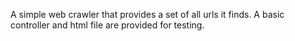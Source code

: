 A simple web crawler that provides a set of all urls it finds. A basic controller and html file are provided for testing.
